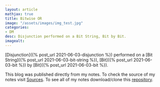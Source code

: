 ```yaml
---
layout: article
mathjax: true
title: Bitwise OR
image: "/assets/images/img_test.jpg"
categories:
- DM
desc: Disjunction performed on a Bit String, Bit by Bit. 
imagealt: 
---
```


[Disjunction]({% post_url 2021-06-03-disjunction %}) performed on a [Bit String]({% post_url 2021-06-03-bit-string %}), [Bit]({% post_url 2021-06-03-bit %}) by [Bit]({% post_url 2021-06-03-bit %}).

This blog was published directly from my notes.
To check the source of my notes visit [Sources](sources.html).
To see all of my notes download/clone this [repository](https://github.com/bovem/CS).